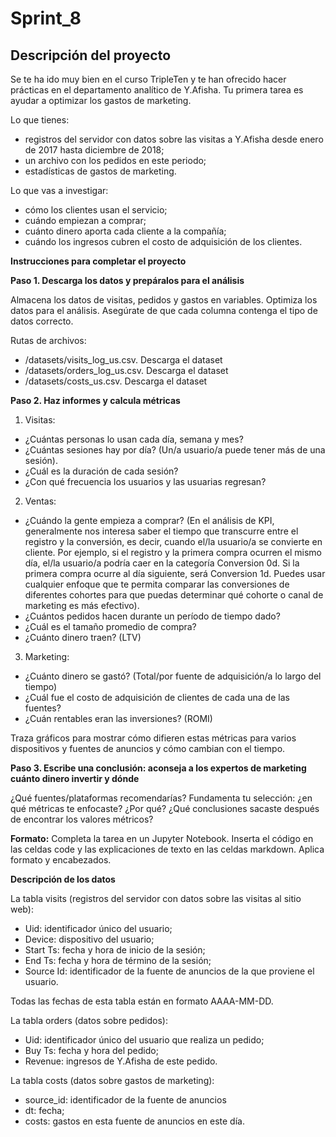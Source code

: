 # Sprint_8

## **Descripción del proyecto**

Se te ha ido muy bien en el curso TripleTen y te han ofrecido hacer prácticas en el departamento analítico de Y.Afisha. Tu primera tarea es ayudar a optimizar los gastos de marketing.

Lo que tienes:

* registros del servidor con datos sobre las visitas a Y.Afisha desde enero de 2017 hasta diciembre de 2018;
* un archivo con los pedidos en este periodo;
* estadísticas de gastos de marketing.

Lo que vas a investigar:

* cómo los clientes usan el servicio;
* cuándo empiezan a comprar;
* cuánto dinero aporta cada cliente a la compañía;
* cuándo los ingresos cubren el costo de adquisición de los clientes.

**Instrucciones para completar el proyecto**

**Paso 1. Descarga los datos y prepáralos para el análisis**

Almacena los datos de visitas, pedidos y gastos en variables.  Optimiza los datos para el análisis. Asegúrate de que cada columna contenga el tipo de datos correcto.

Rutas de archivos: 

* /datasets/visits_log_us.csv. Descarga el dataset
* /datasets/orders_log_us.csv. Descarga el dataset
* /datasets/costs_us.csv. Descarga el dataset

**Paso 2. Haz informes y calcula métricas**

1. Visitas:
   
* ¿Cuántas personas lo usan cada día, semana y mes?
* ¿Cuántas sesiones hay por día? (Un/a usuario/a puede tener más de una sesión).
* ¿Cuál es la duración de cada sesión?
* ¿Con qué frecuencia los usuarios y las usuarias regresan?

2. Ventas:
 
* ¿Cuándo la gente empieza a comprar? (En el análisis de KPI, generalmente nos interesa saber el tiempo que transcurre entre el registro y la conversión, es decir, cuando el/la usuario/a se convierte en cliente. Por ejemplo, si el registro y la primera compra ocurren el mismo día, el/la usuario/a podría caer en la categoría Conversion 0d. Si la primera compra ocurre al día siguiente, será Conversion 1d.  Puedes usar cualquier enfoque que te permita comparar las conversiones de diferentes cohortes para que puedas determinar qué cohorte o canal de marketing es más efectivo).
* ¿Cuántos pedidos hacen durante un período de tiempo dado?
* ¿Cuál es el tamaño promedio de compra?
* ¿Cuánto dinero traen? (LTV)

3. Marketing:
 
* ¿Cuánto dinero se gastó? (Total/por fuente de adquisición/a lo largo del tiempo)
* ¿Cuál fue el costo de adquisición de clientes de cada una de las fuentes?
* ¿Cuán rentables eran las inversiones? (ROMI)

Traza gráficos para mostrar cómo difieren estas métricas para varios dispositivos y fuentes de anuncios y cómo cambian con el tiempo. 

**Paso 3. Escribe una conclusión: aconseja a los expertos de marketing cuánto dinero invertir y dónde**

¿Qué fuentes/plataformas recomendarías?  Fundamenta tu selección: ¿en qué métricas te enfocaste?  ¿Por qué? ¿Qué conclusiones sacaste después de encontrar los valores métricos?

**Formato:** Completa la tarea en un Jupyter Notebook. Inserta el código en las celdas code y las explicaciones de texto en las celdas markdown. Aplica formato y encabezados.

**Descripción de los datos**

La tabla visits (registros del servidor con datos sobre las visitas al sitio web):

* Uid: identificador único del usuario;
* Device: dispositivo del usuario;
* Start Ts: fecha y hora de inicio de la sesión;
* End Ts: fecha y hora de término de la sesión;
* Source Id: identificador de la fuente de anuncios de la que proviene el usuario.

Todas las fechas de esta tabla están en formato AAAA-MM-DD.

La tabla orders (datos sobre pedidos):

* Uid: identificador único del usuario que realiza un pedido;
* Buy Ts: fecha y hora del pedido;
* Revenue: ingresos de Y.Afisha de este pedido.

La tabla costs (datos sobre gastos de marketing):

* source_id: identificador de la fuente de anuncios
* dt: fecha;
* costs: gastos en esta fuente de anuncios en este día.
